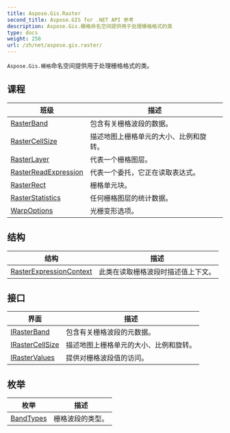 ```yaml
---
title: Aspose.Gis.Raster
second_title: Aspose.GIS for .NET API 参考
description: Aspose.Gis.栅格命名空间提供用于处理栅格格式的类
type: docs
weight: 250
url: /zh/net/aspose.gis.raster/
---
```

`Aspose.Gis.栅格`命名空间提供用于处理栅格格式的类。

## 课程

| 班级 | 描述 |
| --- | --- |
| [RasterBand](./rasterband/) | 包含有关栅格波段的数据。 |
| [RasterCellSize](./rastercellsize/) | 描述地图上栅格单元的大小、比例和旋转。 |
| [RasterLayer](./rasterlayer/) | 代表一个栅格图层。 |
| [RasterReadExpression](./rasterreadexpression/) | 代表一个委托，它正在读取表达式。 |
| [RasterRect](./rasterrect/) | 栅格单元块。 |
| [RasterStatistics](./rasterstatistics/) | 任何栅格图层的统计数据。 |
| [WarpOptions](./warpoptions/) | 光栅变形选项。 |
## 结构

| 结构 | 描述 |
| --- | --- |
| [RasterExpressionContext](./rasterexpressioncontext/) | 此类在读取栅格波段时描述值上下文。 |
## 接口

| 界面 | 描述 |
| --- | --- |
| [IRasterBand](./irasterband/) | 包含有关栅格波段的元数据。 |
| [IRasterCellSize](./irastercellsize/) | 描述地图上栅格单元的大小、比例和旋转。 |
| [IRasterValues](./irastervalues/) | 提供对栅格波段值的访问。 |
## 枚举

| 枚举 | 描述 |
| --- | --- |
| [BandTypes](./bandtypes/) | 栅格波段的类型。 |


